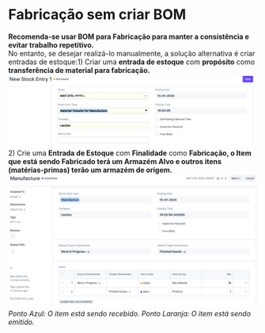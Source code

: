 # Fabricação sem criar BOM



**Recomenda-se usar BOM para Fabricação para manter a consistência e evitar trabalho repetitivo.**   
No entanto, se desejar realizá-lo manualmente, a solução alternativa é criar entradas de estoque:1) Criar uma **entrada de estoque** com **propósito** como **transferência de material para fabricação.**![](/files/EsxLtl4.png )2) Crie uma **Entrada de Estoque** com **Finalidade** como **Fabricação, o Item que está sendo Fabricado terá um Armazém Alvo e outros itens (matérias-primas) terão um armazém de origem.**   
![](/files/voUKccc.png)  
*﻿Ponto Azul: O item está sendo recebido.* *Ponto Laranja: O item está sendo emitido.* 

